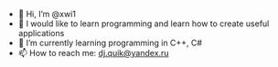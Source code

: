 - 👋 Hi, I’m @xwi1
- 👀 I would like to learn programming and learn how to create useful applications
- 🌱 I’m currently learning programming in С++, C#
- 📫 How to reach me: dj.quik@yandex.ru

<!---
xwi1/xwi1 is a ✨ special ✨ repository because its `README.md` (this file) appears on your GitHub profile.
You can click the Preview link to take a look at your changes.
--->
